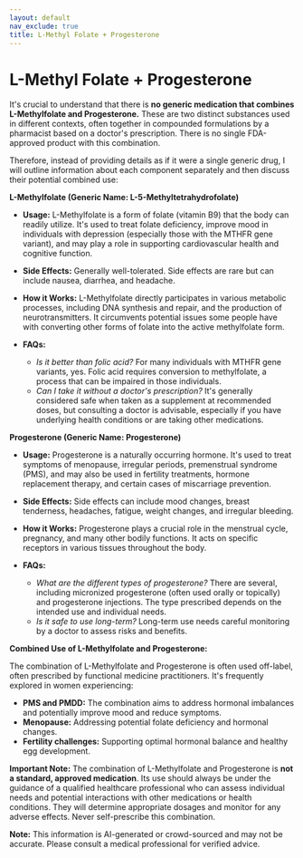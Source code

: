 ```yaml
---
layout: default
nav_exclude: true
title: L-Methyl Folate + Progesterone
---
```


# L-Methyl Folate + Progesterone

It's crucial to understand that there is **no generic medication that combines L-Methylfolate and Progesterone.**  These are two distinct substances used in different contexts, often together in compounded formulations by a pharmacist based on a doctor's prescription.  There is no single FDA-approved product with this combination.

Therefore, instead of providing details as if it were a single generic drug, I will outline information about each component separately and then discuss their potential combined use:


**L-Methylfolate (Generic Name: L-5-Methyltetrahydrofolate)**

* **Usage:**  L-Methylfolate is a form of folate (vitamin B9) that the body can readily utilize. It's used to treat folate deficiency, improve mood in individuals with depression (especially those with the MTHFR gene variant), and may play a role in supporting cardiovascular health and cognitive function.

* **Side Effects:** Generally well-tolerated.  Side effects are rare but can include nausea, diarrhea, and headache.

* **How it Works:** L-Methylfolate directly participates in various metabolic processes, including DNA synthesis and repair, and the production of neurotransmitters.  It circumvents potential issues some people have with converting other forms of folate into the active methylfolate form.

* **FAQs:**
    * *Is it better than folic acid?* For many individuals with MTHFR gene variants, yes. Folic acid requires conversion to methylfolate, a process that can be impaired in those individuals.
    * *Can I take it without a doctor's prescription?*  It's generally considered safe when taken as a supplement at recommended doses, but consulting a doctor is advisable, especially if you have underlying health conditions or are taking other medications.


**Progesterone (Generic Name: Progesterone)**

* **Usage:** Progesterone is a naturally occurring hormone.  It's used to treat symptoms of menopause, irregular periods, premenstrual syndrome (PMS), and may also be used in fertility treatments, hormone replacement therapy, and certain cases of miscarriage prevention.

* **Side Effects:** Side effects can include mood changes, breast tenderness, headaches, fatigue, weight changes, and irregular bleeding.

* **How it Works:**  Progesterone plays a crucial role in the menstrual cycle, pregnancy, and many other bodily functions. It acts on specific receptors in various tissues throughout the body.

* **FAQs:**
    * *What are the different types of progesterone?*  There are several, including micronized progesterone (often used orally or topically) and progesterone injections.  The type prescribed depends on the intended use and individual needs.
    * *Is it safe to use long-term?*  Long-term use needs careful monitoring by a doctor to assess risks and benefits.


**Combined Use of L-Methylfolate and Progesterone:**

The combination of L-Methylfolate and Progesterone is often used off-label, often prescribed by functional medicine practitioners. It's frequently explored in women experiencing:

* **PMS and PMDD:**  The combination aims to address hormonal imbalances and potentially improve mood and reduce symptoms.
* **Menopause:**  Addressing potential folate deficiency and hormonal changes.
* **Fertility challenges:**  Supporting optimal hormonal balance and healthy egg development.

**Important Note:**  The combination of L-Methylfolate and Progesterone is **not a standard, approved medication**. Its use should always be under the guidance of a qualified healthcare professional who can assess individual needs and potential interactions with other medications or health conditions.  They will determine appropriate dosages and monitor for any adverse effects.  Never self-prescribe this combination.


**Note:** This information is AI-generated or crowd-sourced and may not be accurate. Please consult a medical professional for verified advice.